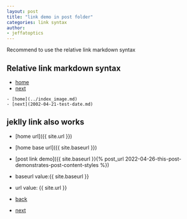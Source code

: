 ```yaml
---
layout: post
title: "link demo in post folder"
categories: link syntax
author:
- jeffatoptics
---
```


Recommend to use the relative link markdown syntax 

## Relative link markdown syntax  

- [home](../index.md) 
- [next](2022-03-27-image-link-demo.md)

```
- [home](../index_image.md) 
- [next](2002-04-21-test-date.md)
```



## jeklly link also works 


- [home url]({{ site.url }})

- [home base url]({{ site.baseurl }})

- [post link demo]({{ site.baseurl }}{% post_url 2022-04-26-this-post-demonstrates-post-content-styles %})

- baseurl value:{{ site.baseurl }}

- url value: {{ site.url }}

- [back](2022-03-26-markdown-content-styles.md) 
- [next](./2022-04-27-example2%20.md)